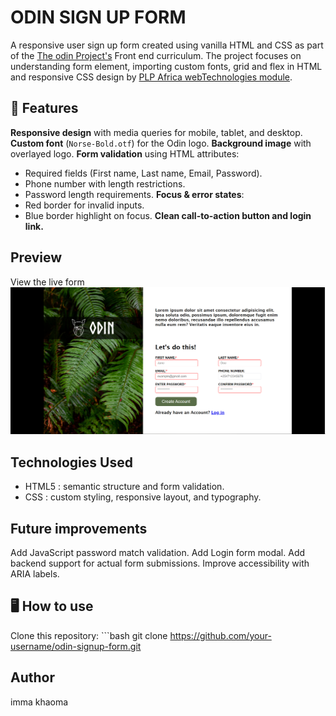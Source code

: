 #  ODIN SIGN UP FORM #

A responsive user sign up form created using vanilla HTML and CSS as part of the [The odin Project's](https://www.theodinproject.com/) Front end curriculum. The project focuses on understanding form element, importing custom fonts, grid and flex in HTML and responsive CSS design by [PLP Africa webTechnologies module](https://github.com/PLP-WebTechnologies). 

## 🚀 Features
**Responsive design** with media queries for mobile, tablet, and desktop.
**Custom font** (`Norse-Bold.otf`) for the Odin logo.
**Background image** with overlayed logo.
**Form validation** using HTML attributes:
  - Required fields (First name, Last name, Email, Password).
  - Phone number with length restrictions.
  - Password length requirements.
**Focus & error states**:
  - Red border for invalid inputs.
  - Blue border highlight on focus.
**Clean call-to-action button and login link.**

## Preview
View the live form 
![image alt](https://github.com/khaif-dev/sign-up-form/blob/main/Screenshot%202025-08-20%20083618.png)


## Technologies Used
* HTML5 : semantic structure and form validation.
* CSS : custom styling, responsive layout, and typography.

## Future improvements
Add JavaScript password match validation.
Add Login form modal.
Add backend support for actual form submissions.
Improve accessibility with ARIA labels.

## 🖥️ How to use
  Clone this repository:
     ```bash
     git clone https://github.com/your-username/odin-signup-form.git

## Author
imma khaoma
